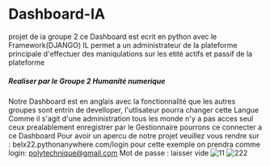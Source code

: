 # Dashboard-IA
projet de ia groupe 2
ce Dashboard est ecrit en python avec le Framework(DJANGO)
IL permet a un administrateur de la plateforme principale d'effectuer des maniqulations sur les etité actifs et passif de la plateforme
 ##### Realiser par le Groupe 2 Humanité numerique ########
 Notre Dashboard est en anglais avec la fonctionnalité que les autres groupes sont entrin de develloper, l'utlisateur pourra changer cette Langue
 Comme il s'agit d'une administration tous les monde n'y a pas acces seul ceux prealablement enregistrer par le Gestionnaire pourrons ce connecter a ce Dashboard
 Pour avoir un apercu de notre projet veuillez vous rendre sur : belx22.pythonanywhere.com/login
 pour cette exemple on prendra comme login: polytechnique@gmail.com 
                                     Mot de passe : laisser vide
![11](https://user-images.githubusercontent.com/26586030/122042107-05467400-cdda-11eb-982b-ab578bd7e21b.png)
![222](https://user-images.githubusercontent.com/26586030/122042755-d67ccd80-cdda-11eb-92bd-c180eb3adb63.png)
